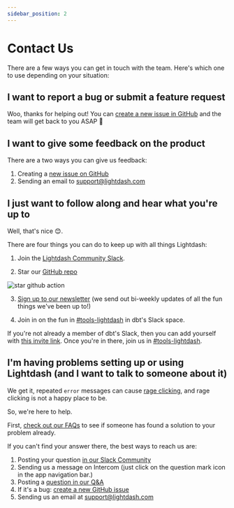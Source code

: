 ```yaml
---
sidebar_position: 2
---
```

# Contact Us

There are a few ways you can get in touch with the team. Here's which one to use depending on your situation:

## I want to report a bug or submit a feature request

Woo, thanks for helping out! You can [create a new issue in GitHub](https://github.com/lightdash/lightdash/issues) and the team will get back to you ASAP 🙂

## I want to give some feedback on the product

There are a two ways you can give us feedback:

1. Creating a [new issue on GitHub](https://github.com/lightdash/lightdash/issues)
2. Sending an email to support@lightdash.com

## I just want to follow along and hear what you're up to

Well, that's nice 😊.

There are four things you can do to keep up with all things Lightdash:

1. Join the [Lightdash Community Slack](https://join.slack.com/t/lightdash-community/shared_invite/zt-1bfmfnyfq-nSeTVj0cT7i2ekAHYbBVdQ).

2. Star our [GitHub repo](https://github.com/lightdash/lightdash)

  ![star github action](./assets/star_github_action.png)

3. [Sign up to our newsletter](https://www.lightdash.com/#:~:text=Get%20the%20latest%20Lightdash%20news%20and%20product%20updates) (we send out bi-weekly updates of all the fun things we've been up to!)

4. Join in on the fun in [#tools-lightdash](https://getdbt.slack.com/archives/C026WJE4A69) in dbt's Slack space.

  If you're not already a member of dbt's Slack, then you can add yourself with [this invite link](https://join.slack.com/t/getdbt/shared_invite/zt-z3ztp07n-P1JXnr0AR4jMA5eNmPul0g). Once you're in there, join us in [#tools-lightdash](https://getdbt.slack.com/archives/C026WJE4A69).

## I'm having problems setting up or using Lightdash (and I want to talk to someone about it)

We get it, repeated `error` messages can cause [rage clicking](https://www.fullstory.com/blog/rage-clicks-turn-analytics-into-actionable-insights/), and rage clicking is not a happy place to be.

So, we're here to help.

First, [check out our FAQs](https://github.com/lightdash/lightdash/discussions/categories/q-a) to see if someone has found a solution to your problem already.

If you can't find your answer there, the best ways to reach us are:

1. Posting your question [in our Slack Community](https://join.slack.com/t/lightdash-community/shared_invite/zt-1nvwh36o0-gd3jOUx6DuVLNNeng1pPcw)
2. Sending us a message on Intercom (just click on the question mark icon in the app navigation bar.)
3. Posting a [question in our Q&A](https://github.com/lightdash/lightdash/discussions/categories/q-a)
4. If it's a bug: [create a new GitHub issue](https://github.com/lightdash/lightdash/issues)
5. Sending us an email at support@lightdash.com
